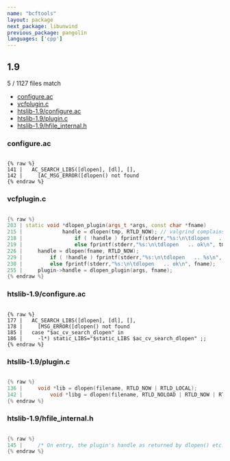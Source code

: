 ```yaml
---
name: "bcftools"
layout: package
next_package: libunwind
previous_package: pangolin
languages: ['cpp']
---
```

## 1.9
5 / 1127 files match

 - [configure.ac](#configureac)
 - [vcfplugin.c](#vcfpluginc)
 - [htslib-1.9/configure.ac](#htslib-19configureac)
 - [htslib-1.9/plugin.c](#htslib-19pluginc)
 - [htslib-1.9/hfile_internal.h](#htslib-19hfile_internalh)

### configure.ac

```

{% raw %}
141 |   AC_SEARCH_LIBS([dlopen], [dl], [],
142 |     [AC_MSG_ERROR([dlopen() not found
{% endraw %}

```
### vcfplugin.c

```cpp

{% raw %}
203 | static void *dlopen_plugin(args_t *args, const char *fname)
215 |             handle = dlopen(tmp, RTLD_NOW); // valgrind complains about unfreed memory, not our problem though
218 |                 if ( !handle ) fprintf(stderr,"%s:\n\tdlopen   .. %s\n", tmp,dlerror());
219 |                 else fprintf(stderr,"%s:\n\tdlopen   .. ok\n", tmp);
226 |     handle = dlopen(fname, RTLD_NOW);
229 |         if ( !handle ) fprintf(stderr,"%s:\n\tdlopen   .. %s\n", fname,dlerror());
230 |         else fprintf(stderr,"%s:\n\tdlopen   .. ok\n", fname);
255 |     plugin->handle = dlopen_plugin(args, fname);
{% endraw %}

```
### htslib-1.9/configure.ac

```

{% raw %}
177 |   AC_SEARCH_LIBS([dlopen], [dl], [],
178 |     [MSG_ERROR([dlopen() not found
185 |   case "$ac_cv_search_dlopen" in
186 |     -l*) static_LIBS="$static_LIBS $ac_cv_search_dlopen" ;;
{% endraw %}

```
### htslib-1.9/plugin.c

```cpp

{% raw %}
136 |     void *lib = dlopen(filename, RTLD_NOW | RTLD_LOCAL);
142 |         void *libg = dlopen(filename, RTLD_NOLOAD | RTLD_NOW | RTLD_GLOBAL);
{% endraw %}

```
### htslib-1.9/hfile_internal.h

```cpp

{% raw %}
145 |     /* On entry, the plugin's handle as returned by dlopen() etc.  */
{% endraw %}

```